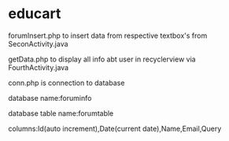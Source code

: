 # educart
forumInsert.php to insert data from respective textbox's from SeconActivity.java

getData.php to display all info abt user in recyclerview via FourthActivity.java

conn.php is connection to database

database name:foruminfo

database table name:forumtable

columns:Id(auto increment),Date(current date),Name,Email,Query

